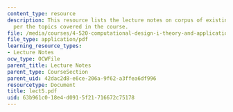 ```yaml
---
content_type: resource
description: This resource lists the lecture notes on corpus of existing designs as
  per the topics covered in the course.
file: /media/courses/4-520-computational-design-i-theory-and-applications-fall-2005/63b961c018e4d0915f21716672c75178_lect5.pdf
file_type: application/pdf
learning_resource_types:
- Lecture Notes
ocw_type: OCWFile
parent_title: Lecture Notes
parent_type: CourseSection
parent_uid: 42dac2d8-e6ce-206a-9f62-a3ffea6df996
resourcetype: Document
title: lect5.pdf
uid: 63b961c0-18e4-d091-5f21-716672c75178
---
```

